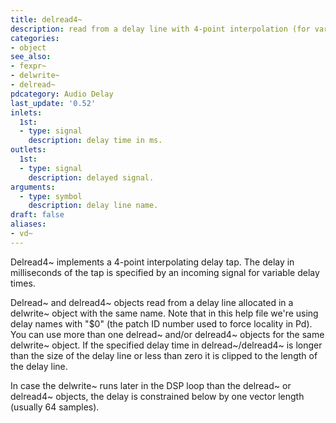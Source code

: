 ```yaml
---
title: delread4~
description: read from a delay line with 4-point interpolation (for variable delay times)
categories:
- object
see_also:
- fexpr~
- delwrite~
- delread~
pdcategory: Audio Delay
last_update: '0.52'
inlets:
  1st:
  - type: signal
    description: delay time in ms.
outlets:
  1st:
  - type: signal
    description: delayed signal.
arguments:
  - type: symbol
    description: delay line name. 
draft: false
aliases:
- vd~
---
```

Delread4~ implements a 4-point interpolating delay tap. The delay in milliseconds of the tap is specified by an incoming signal for variable delay times.

Delread~ and delread4~ objects read from a delay line allocated in a delwrite~ object with the same name. Note that in this help file we're using delay names with "$0" (the patch ID number used to force locality in Pd). You can use more than one delread~ and/or delread4~ objects for the same delwrite~ object. If the specified delay time in delread~/delread4~ is longer than the size of the delay line or less than zero it is clipped to the length of the delay line.

In case the delwrite~ runs later in the DSP loop than the delread~ or delread4~ objects, the delay is constrained below by one vector length (usually 64 samples).
